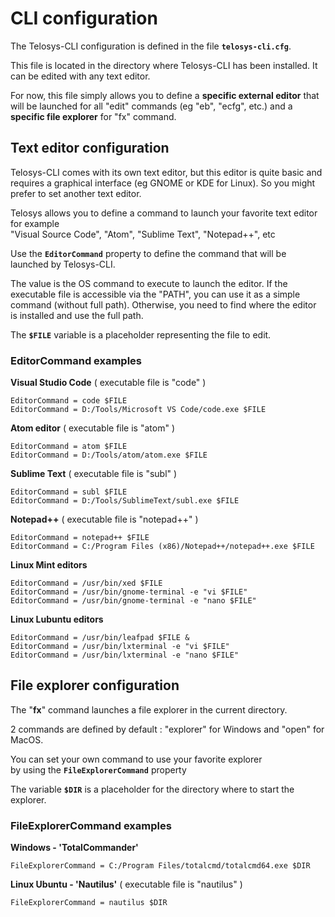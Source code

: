 # CLI configuration

The Telosys-CLI configuration is defined in the file **`telosys-cli.cfg`**.  &#x20;

This file is located in the directory where Telosys-CLI has been installed.  It can be edited with any text editor.

For now, this file simply allows you to define a **specific external editor** that will be launched for all "edit" commands (eg "eb", "ecfg", etc.) and a **specific file explorer** for "fx" command.



## Text editor configuration

Telosys-CLI comes with its own text editor, but this editor is quite basic and requires a graphical interface (eg GNOME or KDE for Linux). So you might prefer to set another text editor.

Telosys allows you to define a command to launch your favorite text editor for example     \
&#x20;"Visual Source Code", "Atom", "Sublime Text", "Notepad++", etc

Use the **`EditorCommand`** property to define the command that will be launched by Telosys-CLI.

The value is the OS command to execute to launch the editor. If the executable file is accessible via the "PATH", you can use it as a simple command (without full path). Otherwise, you need to find where the editor is installed and use the full path.

The **`$FILE`** variable is a placeholder representing the file to edit.

### EditorCommand examples

**Visual Studio Code** ( executable file is "code" )

```
EditorCommand = code $FILE
EditorCommand = D:/Tools/Microsoft VS Code/code.exe $FILE 
```

**Atom editor** ( executable file is "atom" )

```
EditorCommand = atom $FILE
EditorCommand = D:/Tools/atom/atom.exe $FILE
```

**Sublime Text** ( executable file is "subl" )

```
EditorCommand = subl $FILE
EditorCommand = D:/Tools/SublimeText/subl.exe $FILE
```

**Notepad++** ( executable file is "notepad++" )

```
EditorCommand = notepad++ $FILE
EditorCommand = C:/Program Files (x86)/Notepad++/notepad++.exe $FILE
```

**Linux Mint editors**

```
EditorCommand = /usr/bin/xed $FILE
EditorCommand = /usr/bin/gnome-terminal -e "vi $FILE"
EditorCommand = /usr/bin/gnome-terminal -e "nano $FILE"
```

**Linux Lubuntu editors**

```
EditorCommand = /usr/bin/leafpad $FILE & 
EditorCommand = /usr/bin/lxterminal -e "vi $FILE"
EditorCommand = /usr/bin/lxterminal -e "nano $FILE"
```



## File explorer configuration&#x20;

The "**fx**" command launches a file explorer in the current directory.&#x20;

2 commands are defined by default : "explorer" for Windows and "open" for MacOS.

You can set your own command to use your favorite explorer   \
by using the  **`FileExplorerCommand`**   property

The variable **`$DIR`** is a placeholder for the directory where to start the explorer.



### FileExplorerCommand examples&#x20;

**Windows - 'TotalCommander'** &#x20;

```
FileExplorerCommand = C:/Program Files/totalcmd/totalcmd64.exe $DIR
```

**Linux Ubuntu - 'Nautilus'** ( executable file is "nautilus" )

```
FileExplorerCommand = nautilus $DIR
```

